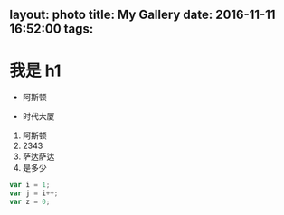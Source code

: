 layout: photo
title: My Gallery
date: 2016-11-11 16:52:00
tags:
---


# 我是 h1

- 阿斯顿

- 时代大厦


1. 阿斯顿
2. 2343
4. 萨达萨达
4. 是多少


```js
var i = 1;
var j = i++;
var z = 0;
```
